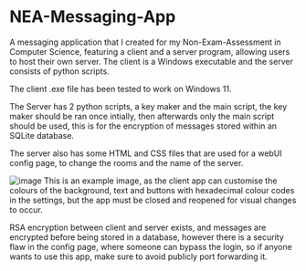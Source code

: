 # NEA-Messaging-App
A messaging application that I created for my Non-Exam-Assessment in Computer Science, featuring a client and a server program, allowing users to host their own server. The client is a Windows executable and the server consists of python scripts.


The client .exe file has been tested to work on Windows 11.

The Server has 2 python scripts, a key maker and the main script, the key maker should be ran once intially, then afterwards only the main script should be used, this is for the encryption of messages stored within an SQLite database.

The server also has some HTML and CSS files that are used for a webUI config page, to change the rooms and the name of the server.

![image](https://github.com/user-attachments/assets/c34bde75-1dc9-4d69-8efa-d1ce5780f2d8)
This is an example image, as the client app can customise the colours of the background, text and buttons with hexadecimal colour codes in the settings, but the app must be closed and reopened for visual changes to occur.

RSA encryption between client and server exists, and messages are encrypted before being stored in a database, however there is a security flaw in the config page, where someone can bypass the login, so if anyone wants to use this app, make sure to avoid publicly port forwarding it.
